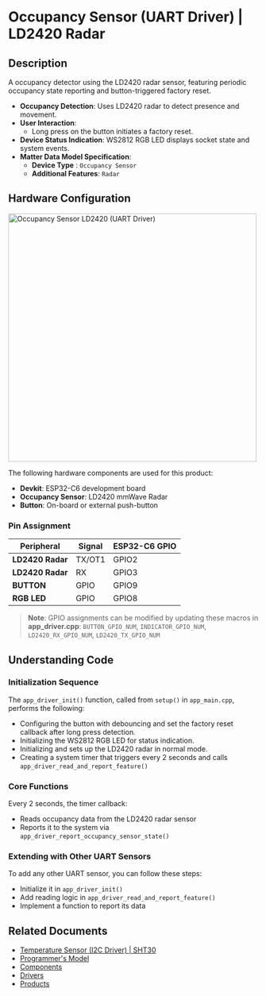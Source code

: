 # Occupancy Sensor (UART Driver) | LD2420 Radar

## Description

A occupancy detector using the LD2420 radar sensor, featuring periodic occupancy state reporting and button-triggered factory reset.

* **Occupancy Detection**: Uses LD2420 radar to detect presence and movement.
* **User Interaction**:
  * Long press on the button initiates a factory reset.
* **Device Status Indication**: WS2812 RGB LED displays socket state and system events.
* **Matter Data Model Specification**:
  * **Device Type** : `Occupancy Sensor`
  * **Additional Features**: `Radar`

## Hardware Configuration

<img src="../../docs/images/product_occupancy_sensor.png" alt="Occupancy Sensor LD2420 (UART Driver)" width="500"/>

The following hardware components are used for this product:

* **Devkit**: ESP32-C6 development board
* **Occupancy Sensor**: LD2420 mmWave Radar
* **Button**: On-board or external push-button

### Pin Assignment

| Peripheral       | Signal  | ESP32-C6 GPIO |
|------------------|---------|---------------|
| **LD2420 Radar** | TX/OT1  | GPIO2         |
| **LD2420 Radar** | RX      | GPIO3         |
| **BUTTON**       | GPIO    | GPIO9         |
| **RGB LED**      | GPIO    | GPIO8         |

> **Note**: GPIO assignments can be modified by updating these macros in **app_driver.cpp**: `BUTTON_GPIO_NUM`, `INDICATOR_GPIO_NUM`, `LD2420_RX_GPIO_NUM`, `LD2420_TX_GPIO_NUM`

## Understanding Code

### Initialization Sequence

The `app_driver_init()` function, called from `setup()` in `app_main.cpp`, performs the following:

* Configuring the button with debouncing and set the factory reset callback after long press detection.
* Initializing the WS2812 RGB LED for status indication.
* Initializing and sets up the LD2420 radar in normal mode.
* Creating a system timer that triggers every 2 seconds and calls `app_driver_read_and_report_feature()`

### Core Functions

Every 2 seconds, the timer callback:

* Reads occupancy data from the LD2420 radar sensor
* Reports it to the system via `app_driver_report_occupancy_sensor_state()`

### Extending with Other UART Sensors

To add any other UART sensor, you can follow these steps:

* Initialize it in `app_driver_init()`
* Add reading logic in `app_driver_read_and_report_feature()`
* Implement a function to report its data

## Related Documents

* [Temperature Sensor (I2C Driver) | SHT30](../temperature_sensor/README.md)
* [Programmer's Model](../../docs/programmer_model.md)
* [Components](../../components/README.md)
* [Drivers](../../drivers/README.md)
* [Products](../README.md)
